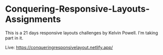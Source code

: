 # Conquering-Responsive-Layouts-Assignments
This is a 21 days responsive layouts challenges by Kelvin Powell. I'm taking part in it.

Live: https://conqueringresponsivelayout.netlify.app/
